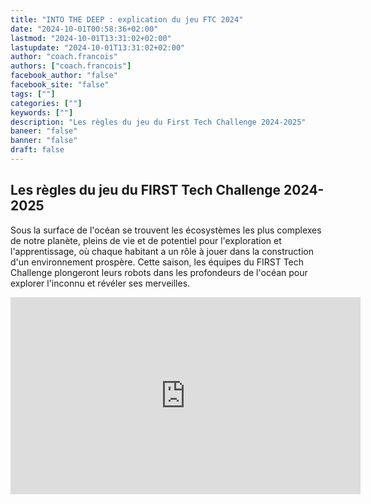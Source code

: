 ```yaml
---
title: "INTO THE DEEP : explication du jeu FTC 2024"
date: "2024-10-01T00:58:36+02:00"
lastmod: "2024-10-01T13:31:02+02:00"
lastupdate: "2024-10-01T13:31:02+02:00"
author: "coach.francois"
authors: ["coach.francois"]
facebook_author: "false"
facebook_site: "false"
tags: [""]
categories: [""]
keywords: [""]
description: "Les règles du jeu du First Tech Challenge 2024-2025"
baneer: "false"
banner: "false"
draft: false
---
```

## Les règles du jeu du FIRST Tech Challenge 2024-2025

Sous la surface de l'océan se trouvent les écosystèmes les plus complexes de notre planète, pleins de vie et de potentiel pour l'exploration et l'apprentissage, où chaque habitant a un rôle à jouer dans la construction d'un environnement prospère. Cette saison, les équipes du FIRST Tech Challenge plongeront leurs robots dans les profondeurs de l'océan pour explorer l'inconnu et révéler ses merveilles.

<iframe allow="accelerometer; autoplay; clipboard-write; encrypted-media; gyroscope; picture-in-picture; web-share" allowfullscreen="" frameborder="0" height="315" src="https://www.youtube.com/embed/ewlDPvRK4U4?si=ADIqk8J6QWN44rwX&amp;enablejsapi=1&amp;origin=https:%2F%2Fwww.firstinspires.org" title="2024-2025 INTO THE DEEP presented by RTX Game Animation" width="560" id="widget2"></iframe>
<br><br>




